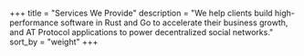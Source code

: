 +++
title = "Services We Provide"
description = "We help clients build high-performance software in Rust and Go to accelerate their business growth, and AT Protocol applications to power decentralized social networks."
sort_by = "weight"
+++

